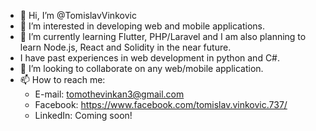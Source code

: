 - 👋 Hi, I’m @TomislavVinkovic
- 👀 I’m interested in developing web and mobile applications.
- 🌱 I’m currently learning Flutter, PHP/Laravel and I am also planning to learn Node.js, React and Solidity in the near future.
- I have past experiences in web development in python and C#.
- 💞️ I’m looking to collaborate on any web/mobile application.
- 📫 How to reach me:
    - E-mail: tomothevinkan3@gmail.com
    - Facebook: https://www.facebook.com/tomislav.vinkovic.737/
    - LinkedIn: Coming soon!

<!---
TomislavVinkovic/TomislavVinkovic is a ✨ special ✨ repository because its `README.md` (this file) appears on your GitHub profile.
You can click the Preview link to take a look at your changes.
--->
